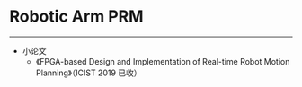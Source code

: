 # Robotic Arm PRM



----------------------------------

* 小论文
  - 《FPGA-based Design and Implementation of Real-time Robot Motion Planning》（ICIST 2019 已收）
